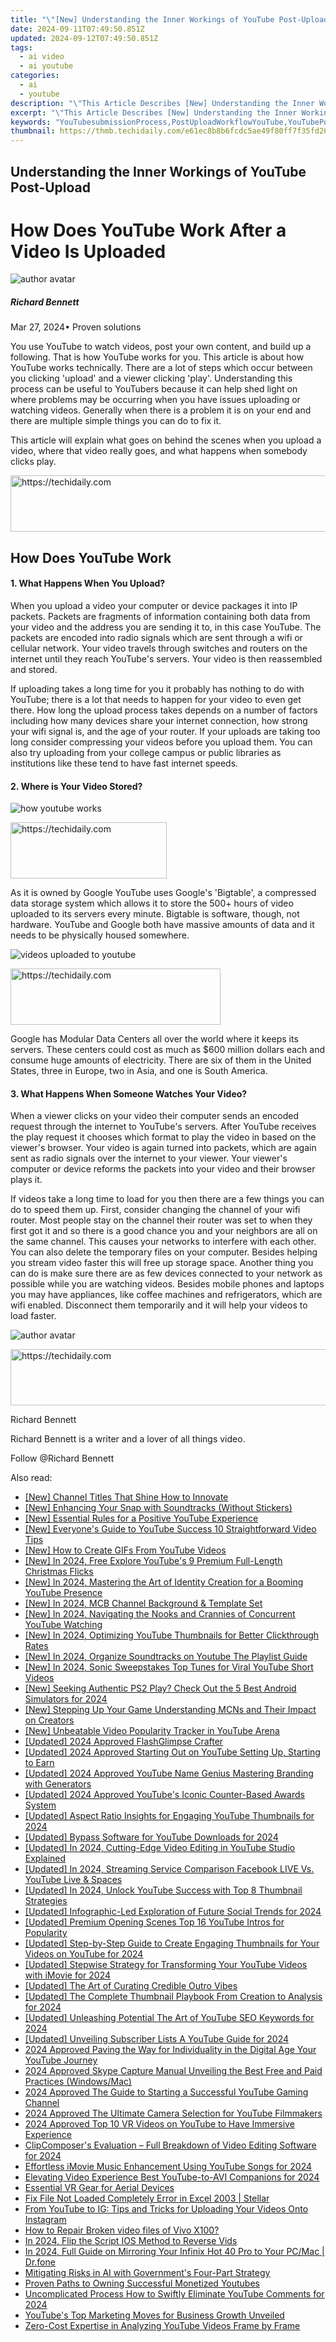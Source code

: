 ```yaml
---
title: "\"[New] Understanding the Inner Workings of YouTube Post-Upload for 2024\""
date: 2024-09-11T07:49:50.851Z
updated: 2024-09-12T07:49:50.851Z
tags:
  - ai video
  - ai youtube
categories:
  - ai
  - youtube
description: "\"This Article Describes [New] Understanding the Inner Workings of YouTube Post-Upload for 2024\""
excerpt: "\"This Article Describes [New] Understanding the Inner Workings of YouTube Post-Upload for 2024\""
keywords: "YouTubesubmissionProcess,PostUploadWorkflowYouTube,YouTubePostUploadMechanics,UnderstandingYouTubeUploads,YouTubeContentPostingInsight,UploadedVideoAnalysis,VideoPostUploadingTechniques"
thumbnail: https://thmb.techidaily.com/e61ec8b8b6fcdc5ae49f80ff7f35fd26c15f5f9f26e0670f639723e26a96ce2a.jpeg
---
```


## Understanding the Inner Workings of YouTube Post-Upload

# How Does YouTube Work After a Video Is Uploaded
![author avatar](https://images.wondershare.com/filmora/article-images/richard-bennett.jpg)

##### Richard Bennett

 Mar 27, 2024• Proven solutions

You use YouTube to watch videos, post your own content, and build up a following. That is how YouTube works for you. This article is about how YouTube works technically. There are a lot of steps which occur between you clicking 'upload' and a viewer clicking 'play'. Understanding this process can be useful to YouTubers because it can help shed light on where problems may be occurring when you have issues uploading or watching videos. Generally when there is a problem it is on your end and there are multiple simple things you can do to fix it.

This article will explain what goes on behind the scenes when you upload a video, where that video really goes, and what happens when somebody clicks play.

<!-- affiliate ads begin -->
<a href="https://wigfever.sjv.io/c/5597632/2014849/22899" target="_top" id="2014849">
  <img src="//a.impactradius-go.com/display-ad/22899-2014849" border="0" alt="https://techidaily.com" width="728" height="90"/>
</a>
<img height="0" width="0" src="https://wigfever.sjv.io/i/5597632/2014849/22899" style="position:absolute;visibility:hidden;" border="0" />
<!-- affiliate ads end -->

## How Does YouTube Work

#### 1\. What Happens When You Upload?

When you upload a video your computer or device packages it into IP packets. Packets are fragments of information containing both data from your video and the address you are sending it to, in this case YouTube. The packets are encoded into radio signals which are sent through a wifi or cellular network. Your video travels through switches and routers on the internet until they reach YouTube's servers. Your video is then reassembled and stored.

If uploading takes a long time for you it probably has nothing to do with YouTube; there is a lot that needs to happen for your video to even get there. How long the upload process takes depends on a number of factors including how many devices share your internet connection, how strong your wifi signal is, and the age of your router. If your uploads are taking too long consider compressing your videos before you upload them. You can also try uploading from your college campus or public libraries as institutions like these tend to have fast internet speeds.

#### 2\. Where is Your Video Stored?

![how youtube works](https://images.wondershare.com/filmora/article-images/how-youtube-works.JPG)

<!-- affiliate ads begin -->
<a href="https://aligracehair.sjv.io/c/5597632/2135368/19272" target="_top" id="2135368">
  <img src="//a.impactradius-go.com/display-ad/19272-2135368" border="0" alt="https://techidaily.com" width="250" height="90"/>
</a>
<img height="0" width="0" src="https://aligracehair.sjv.io/i/5597632/2135368/19272" style="position:absolute;visibility:hidden;" border="0" />
<!-- affiliate ads end -->

As it is owned by Google YouTube uses Google's 'Bigtable', a compressed data storage system which allows it to store the 500+ hours of video uploaded to its servers every minute. Bigtable is software, though, not hardware. YouTube and Google both have massive amounts of data and it needs to be physically housed somewhere.

![videos uploaded to youtube](https://images.wondershare.com/filmora/article-images/videos-uploaded-to-youtube.jpg)

<!-- affiliate ads begin -->
<a href="https://aligracehair.sjv.io/c/5597632/2115918/19272" target="_top" id="2115918">
  <img src="//a.impactradius-go.com/display-ad/19272-2115918" border="0" alt="https://techidaily.com" width="336" height="90"/>
</a>
<img height="0" width="0" src="https://aligracehair.sjv.io/i/5597632/2115918/19272" style="position:absolute;visibility:hidden;" border="0" />
<!-- affiliate ads end -->

Google has Modular Data Centers all over the world where it keeps its servers. These centers could cost as much as $600 million dollars each and consume huge amounts of electricity. There are six of them in the United States, three in Europe, two in Asia, and one is South America.

#### 3\. What Happens When Someone Watches Your Video?

When a viewer clicks on your video their computer sends an encoded request through the internet to YouTube's servers. After YouTube receives the play request it chooses which format to play the video in based on the viewer's browser. Your video is again turned into packets, which are again sent as radio signals over the internet to your viewer. Your viewer's computer or device reforms the packets into your video and their browser plays it.

If videos take a long time to load for you then there are a few things you can do to speed them up. First, consider changing the channel of your wifi router. Most people stay on the channel their router was set to when they first got it and so there is a good chance you and your neighbors are all on the same channel. This causes your networks to interfere with each other. You can also delete the temporary files on your computer. Besides helping you stream video faster this will free up storage space. Another thing you can do is make sure there are as few devices connected to your network as possible while you are watching videos. Besides mobile phones and laptops you may have appliances, like coffee machines and refrigerators, which are wifi enabled. Disconnect them temporarily and it will help your videos to load faster.

![author avatar](https://images.wondershare.com/filmora/article-images/richard-bennett.jpg)

<!-- affiliate ads begin -->
<a href="https://appsumo.8odi.net/c/5597632/2123748/7443" target="_top" id="2123748">
  <img src="//a.impactradius-go.com/display-ad/7443-2123748" border="0" alt="https://techidaily.com" width="600" height="90"/>
</a>
<img height="0" width="0" src="https://appsumo.8odi.net/i/5597632/2123748/7443" style="position:absolute;visibility:hidden;" border="0" />
<!-- affiliate ads end -->

Richard Bennett

Richard Bennett is a writer and a lover of all things video.

Follow @Richard Bennett

<ins class="adsbygoogle"
     style="display:block"
     data-ad-format="autorelaxed"
     data-ad-client="ca-pub-7571918770474297"
     data-ad-slot="1223367746"></ins>

<ins class="adsbygoogle"
     style="display:block"
     data-ad-client="ca-pub-7571918770474297"
     data-ad-slot="8358498916"
     data-ad-format="auto"
     data-full-width-responsive="true"></ins>

<span class="atpl-alsoreadstyle">Also read:</span>
<div><ul>
<li><a href="https://youtube-tips.techidaily.com/hannel-titles-that-shine-how-to-innovate/"><u>[New] Channel Titles That Shine How to Innovate</u></a></li>
<li><a href="https://instagram-videos.techidaily.com/new-enhancing-your-snap-with-soundtracks-without-stickers/"><u>[New] Enhancing Your Snap with Soundtracks (Without Stickers)</u></a></li>
<li><a href="https://youtube-tips.techidaily.com/ssential-rules-for-a-positive-youtube-experience/"><u>[New] Essential Rules for a Positive YouTube Experience</u></a></li>
<li><a href="https://youtube-tips.techidaily.com/veryones-guide-to-youtube-success-10-straightforward-video-tips/"><u>[New] Everyone's Guide to YouTube Success 10 Straightforward Video Tips</u></a></li>
<li><a href="https://youtube-tips.techidaily.com/ow-to-create-gifs-from-youtube-videos/"><u>[New] How to Create GIFs From YouTube Videos</u></a></li>
<li><a href="https://youtube-zero.techidaily.com/n-2024-free-explore-youtubes-9-premium-full-length-christmas-flicks/"><u>[New] In 2024, Free Explore YouTube's 9 Premium Full-Length Christmas Flicks</u></a></li>
<li><a href="https://youtube-tips.techidaily.com/n-2024-mastering-the-art-of-identity-creation-for-a-booming-youtube-presence/"><u>[New] In 2024, Mastering the Art of Identity Creation for a Booming YouTube Presence</u></a></li>
<li><a href="https://youtube-tips.techidaily.com/n-2024-mcb-channel-background-and-template-set/"><u>[New] In 2024, MCB Channel Background & Template Set</u></a></li>
<li><a href="https://youtube-tips.techidaily.com/n-2024-navigating-the-nooks-and-crannies-of-concurrent-youtube-watching/"><u>[New] In 2024, Navigating the Nooks and Crannies of Concurrent YouTube Watching</u></a></li>
<li><a href="https://youtube-tips.techidaily.com/n-2024-optimizing-youtube-thumbnails-for-better-clickthrough-rates/"><u>[New] In 2024, Optimizing YouTube Thumbnails for Better Clickthrough Rates</u></a></li>
<li><a href="https://youtube-tips.techidaily.com/n-2024-organize-soundtracks-on-youtube-the-playlist-guide/"><u>[New] In 2024, Organize Soundtracks on Youtube The Playlist Guide</u></a></li>
<li><a href="https://youtube-tips.techidaily.com/n-2024-sonic-sweepstakes-top-tunes-for-viral-youtube-short-videos/"><u>[New] In 2024, Sonic Sweepstakes Top Tunes for Viral YouTube Short Videos</u></a></li>
<li><a href="https://screen-mirroring-recording.techidaily.com/new-seeking-authentic-ps2-play-check-out-the-5-best-android-simulators-for-2024/"><u>[New] Seeking Authentic PS2 Play? Check Out the 5 Best Android Simulators for 2024</u></a></li>
<li><a href="https://youtube-tips.techidaily.com/tepping-up-your-game-understanding-mcns-and-their-impact-on-creators/"><u>[New] Stepping Up Your Game Understanding MCNs and Their Impact on Creators</u></a></li>
<li><a href="https://youtube-tips.techidaily.com/nbeatable-video-popularity-tracker-in-youtube-arena/"><u>[New] Unbeatable Video Popularity Tracker in YouTube Arena</u></a></li>
<li><a href="https://youtube-tips.techidaily.com/ed-2024-approved-flashglimpse-crafter/"><u>[Updated] 2024 Approved FlashGlimpse Crafter</u></a></li>
<li><a href="https://youtube-tips.techidaily.com/ed-2024-approved-starting-out-on-youtube-setting-up-starting-to-earn/"><u>[Updated] 2024 Approved Starting Out on YouTube Setting Up, Starting to Earn</u></a></li>
<li><a href="https://youtube-tips.techidaily.com/ed-2024-approved-youtube-name-genius-mastering-branding-with-generators/"><u>[Updated] 2024 Approved YouTube Name Genius Mastering Branding with Generators</u></a></li>
<li><a href="https://youtube-tips.techidaily.com/ed-2024-approved-youtubes-iconic-counter-based-awards-system/"><u>[Updated] 2024 Approved YouTube's Iconic Counter-Based Awards System</u></a></li>
<li><a href="https://youtube-tips.techidaily.com/ed-aspect-ratio-insights-for-engaging-youtube-thumbnails-for-2024/"><u>[Updated] Aspect Ratio Insights for Engaging YouTube Thumbnails for 2024</u></a></li>
<li><a href="https://youtube-tips.techidaily.com/ed-bypass-software-for-youtube-downloads-for-2024/"><u>[Updated] Bypass Software for YouTube Downloads for 2024</u></a></li>
<li><a href="https://youtube-tips.techidaily.com/ed-in-2024-cutting-edge-video-editing-in-youtube-studio-explained/"><u>[Updated] In 2024, Cutting-Edge Video Editing in YouTube Studio Explained</u></a></li>
<li><a href="https://youtube-tips.techidaily.com/ed-in-2024-streaming-service-comparison-facebook-live-vs-youtube-live-and-spaces/"><u>[Updated] In 2024, Streaming Service Comparison Facebook LIVE Vs. YouTube Live & Spaces</u></a></li>
<li><a href="https://youtube-tips.techidaily.com/ed-in-2024-unlock-youtube-success-with-top-8-thumbnail-strategies/"><u>[Updated] In 2024, Unlock YouTube Success with Top 8 Thumbnail Strategies</u></a></li>
<li><a href="https://youtube-tips.techidaily.com/ed-infographic-led-exploration-of-future-social-trends-for-2024/"><u>[Updated] Infographic-Led Exploration of Future Social Trends for 2024</u></a></li>
<li><a href="https://youtube-tips.techidaily.com/ed-premium-opening-scenes-top-16-youtube-intros-for-popularity/"><u>[Updated] Premium Opening Scenes Top 16 YouTube Intros for Popularity</u></a></li>
<li><a href="https://youtube-tips.techidaily.com/ed-step-by-step-guide-to-create-engaging-thumbnails-for-your-videos-on-youtube-for-2024/"><u>[Updated] Step-by-Step Guide to Create Engaging Thumbnails for Your Videos on YouTube for 2024</u></a></li>
<li><a href="https://youtube-tips.techidaily.com/ed-stepwise-strategy-for-transforming-your-youtube-videos-with-imovie-for-2024/"><u>[Updated] Stepwise Strategy for Transforming Your YouTube Videos with iMovie for 2024</u></a></li>
<li><a href="https://youtube-tips.techidaily.com/ed-the-art-of-curating-credible-outro-vibes/"><u>[Updated] The Art of Curating Credible Outro Vibes</u></a></li>
<li><a href="https://youtube-tips.techidaily.com/ed-the-complete-thumbnail-playbook-from-creation-to-analysis-for-2024/"><u>[Updated] The Complete Thumbnail Playbook From Creation to Analysis for 2024</u></a></li>
<li><a href="https://youtube-tips.techidaily.com/ed-unleashing-potential-the-art-of-youtube-seo-keywords-for-2024/"><u>[Updated] Unleashing Potential The Art of YouTube SEO Keywords for 2024</u></a></li>
<li><a href="https://youtube-tips.techidaily.com/ed-unveiling-subscriber-lists-a-youtube-guide-for-2024/"><u>[Updated] Unveiling Subscriber Lists A YouTube Guide for 2024</u></a></li>
<li><a href="https://youtube-tips.techidaily.com/approved-paving-the-way-for-individuality-in-the-digital-age-your-youtube-journey/"><u>2024 Approved Paving the Way for Individuality in the Digital Age Your YouTube Journey</u></a></li>
<li><a href="https://remote-screen-capture.techidaily.com/2024-approved-skype-capture-manual-unveiling-the-best-free-and-paid-practices-windowsmac/"><u>2024 Approved Skype Capture Manual Unveiling the Best Free and Paid Practices (Windows/Mac)</u></a></li>
<li><a href="https://youtube-tips.techidaily.com/approved-the-guide-to-starting-a-successful-youtube-gaming-channel/"><u>2024 Approved The Guide to Starting a Successful YouTube Gaming Channel</u></a></li>
<li><a href="https://youtube-tips.techidaily.com/approved-the-ultimate-camera-selection-for-youtube-filmmakers/"><u>2024 Approved The Ultimate Camera Selection for YouTube Filmmakers</u></a></li>
<li><a href="https://youtube-tips.techidaily.com/approved-top-10-vr-videos-on-youtube-to-have-immersive-experience/"><u>2024 Approved Top 10 VR Videos on YouTube to Have Immersive Experience</u></a></li>
<li><a href="https://fox-links.techidaily.com/clipcomposers-evaluation-full-breakdown-of-video-editing-software-for-2024/"><u>ClipComposer's Evaluation – Full Breakdown of Video Editing Software for 2024</u></a></li>
<li><a href="https://youtube-tips.techidaily.com/tless-imovie-music-enhancement-using-youtube-songs-for-2024/"><u>Effortless iMovie Music Enhancement Using YouTube Songs for 2024</u></a></li>
<li><a href="https://youtube-tips.techidaily.com/ting-video-experience-best-youtube-to-avi-companions-for-2024/"><u>Elevating Video Experience Best YouTube-to-AVI Companions for 2024</u></a></li>
<li><a href="https://extra-tips.techidaily.com/essential-vr-gear-for-aerial-devices/"><u>Essential VR Gear for Aerial Devices</u></a></li>
<li><a href="https://phone-solutions.techidaily.com/fix-file-not-loaded-completely-error-in-excel-2003-stellar-by-stellar-guide/"><u>Fix File Not Loaded Completely Error in Excel 2003 | Stellar</u></a></li>
<li><a href="https://tech-revival.techidaily.com/from-youtube-to-ig-tips-and-tricks-for-uploading-your-videos-onto-instagram/"><u>From YouTube to IG: Tips and Tricks for Uploading Your Videos Onto Instagram</u></a></li>
<li><a href="https://blog-min.techidaily.com/how-to-repair-broken-video-files-of-vivo-x100-by-stellar-video-repair-mobile-video-repair/"><u>How to Repair Broken video files of Vivo X100?</u></a></li>
<li><a href="https://fox-cloud.techidaily.com/in-2024-flip-the-script-ios-method-to-reverse-vids/"><u>In 2024, Flip the Script IOS Method to Reverse Vids</u></a></li>
<li><a href="https://screen-mirror.techidaily.com/in-2024-full-guide-on-mirroring-your-infinix-hot-40-pro-to-your-pcmac-drfone-by-drfone-android/"><u>In 2024, Full Guide on Mirroring Your Infinix Hot 40 Pro to Your PC/Mac | Dr.fone</u></a></li>
<li><a href="https://tech-hub.techidaily.com/mitigating-risks-in-ai-with-governments-four-part-strategy/"><u>Mitigating Risks in AI with Government's Four-Part Strategy</u></a></li>
<li><a href="https://youtube-videos.techidaily.com/proven-paths-to-owning-successful-monetized-youtubes/"><u>Proven Paths to Owning Successful Monetized Youtubes</u></a></li>
<li><a href="https://youtube-tips.techidaily.com/plicated-process-how-to-swiftly-eliminate-youtube-comments-for-2024/"><u>Uncomplicated Process How to Swiftly Eliminate YouTube Comments for 2024</u></a></li>
<li><a href="https://youtube-tips.techidaily.com/bes-top-marketing-moves-for-business-growth-unveiled/"><u>YouTube's Top Marketing Moves for Business Growth Unveiled</u></a></li>
<li><a href="https://youtube-tips.techidaily.com/cost-expertise-in-analyzing-youtube-videos-frame-by-frame/"><u>Zero-Cost Expertise in Analyzing YouTube Videos Frame by Frame</u></a></li>
</ul></div>

